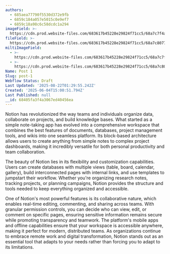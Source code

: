 ```yaml
---
authors:
  - 685aea77790f5530d372e9fb
  - 6859c184a057e5015c0e9ef7
  - 6859c18a98c6c58dcdc1a294
imageField: >-
  https://cdn.prod.website-files.com/683617b45228e29824f71cc5/68a7c7f4aeeccd989cd4e1bf_CLEWFreedom1.0_Black_480x480_5ca39e1f-a595-4dd7-8af1-ef9a6fa436c4_480x480.webp
fileField: >-
  https://cdn.prod.website-files.com/683617b45228e29824f71cc5/68a7c8077ce5296a1ca7dc6c_688ba7214b29b.pdf
miltiImageField:
  - >-
    https://cdn.prod.website-files.com/683617b45228e29824f71cc5/68a7c7f895b7abe97ce5bbae_179900.jpg
  - >-
    https://cdn.prod.website-files.com/683617b45228e29824f71cc5/68a7c80f9c5730b364169cbd_Monosnap%20Lib%20Tech%20-%20TRS%20XC2%20BTX%202015%202025-08-04%2015-42-44.png
Name: Post 1
Slug: post-1
Webflow Status: Draft
Last Updated: '2025-08-22T01:29:55.242Z'
Created: '2025-06-04T15:00:51.794Z'
Last Published: null
__id: 68405fa3f4a3067ed40456ea
---
```

<p id="">Notion has revolutionized the way teams and individuals organize data, collaborate on projects, and build knowledge bases. What started as a simple note-taking app has evolved into a comprehensive workspace that combines the best features of documents, databases, project management tools, and wikis into one seamless platform. Its block-based architecture allows users to create anything from simple notes to complex project dashboards, making it incredibly versatile for both personal productivity and team collaboration.</p><p id="">The beauty of Notion lies in its flexibility and customization capabilities. Users can create databases with multiple views (table, board, calendar, gallery), build interconnected pages with internal links, and use templates to jumpstart their workflow. Whether you're organizing research notes, tracking projects, or planning campaigns, Notion provides the structure and tools needed to keep everything organized and accessible.</p><p id="">One of Notion's most powerful features is its collaborative nature, which enables real-time editing, commenting, and sharing across teams. With granular permission controls, you can decide who can view, edit, or comment on specific pages, ensuring sensitive information remains secure while promoting transparency and teamwork. The platform's mobile apps and offline capabilities ensure that your workspace is accessible anywhere, making it perfect for modern, distributed teams. As organizations continue to embrace remote work and digital transformation, Notion stands out as an essential tool that adapts to your needs rather than forcing you to adapt to its limitations.</p>
